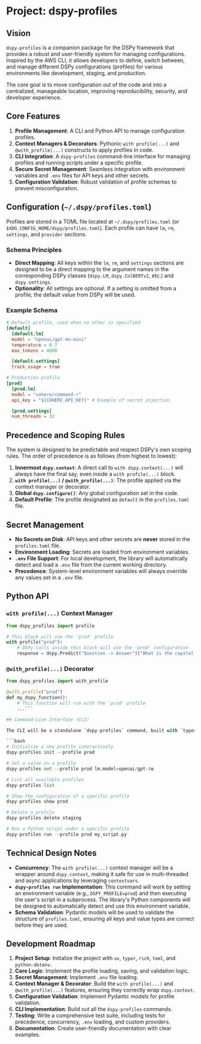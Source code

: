# Project: dspy-profiles

## Vision

`dspy-profiles` is a companion package for the DSPy framework that provides a robust and user-friendly system for managing configurations. Inspired by the AWS CLI, it allows developers to define, switch between, and manage different DSPy configurations (profiles) for various environments like development, staging, and production.

The core goal is to move configuration out of the code and into a centralized, manageable location, improving reproducibility, security, and developer experience.

## Core Features

1.  **Profile Management**: A CLI and Python API to manage configuration profiles.
2.  **Context Managers & Decorators**: Pythonic `with profile(...)` and `@with_profile(...)` constructs to apply profiles in code.
3.  **CLI Integration**: A `dspy-profiles` command-line interface for managing profiles and running scripts under a specific profile.
4.  **Secure Secret Management**: Seamless integration with environment variables and `.env` files for API keys and other secrets.
5.  **Configuration Validation**: Robust validation of profile schemas to prevent misconfiguration.

## Configuration (`~/.dspy/profiles.toml`)

Profiles are stored in a TOML file located at `~/.dspy/profiles.toml` (or `$XDG_CONFIG_HOME/dspy/profiles.toml`). Each profile can have `lm`, `rm`, `settings`, and `provider` sections.

### Schema Principles

*   **Direct Mapping**: All keys within the `lm`, `rm`, and `settings` sections are designed to be a direct mapping to the argument names in the corresponding DSPy classes (`dspy.LM`, `dspy.ColBERTv2`, etc.) and `dspy.settings`.
*   **Optionality**: All settings are optional. If a setting is omitted from a profile, the default value from DSPy will be used.

### Example Schema

```toml
# Default profile, used when no other is specified
[default]
  [default.lm]
  model = "openai/gpt-4o-mini"
  temperature = 0.7
  max_tokens = 4000

  [default.settings]
  track_usage = true

# Production profile
[prod]
  [prod.lm]
  model = "cohere/command-r"
  api_key = "${COHERE_API_KEY}" # Example of secret injection

  [prod.settings]
  num_threads = 32
```

## Precedence and Scoping Rules

The system is designed to be predictable and respect DSPy's own scoping rules. The order of precedence is as follows (from highest to lowest):

1.  **Innermost `dspy.context`**: A direct call to `with dspy.context(...)` will always have the final say, even inside a `with profile(...)` block.
2.  **`with profile(...)` / `@with_profile(...)`**: The profile applied via the context manager or decorator.
3.  **Global `dspy.configure()`**: Any global configuration set in the code.
4.  **Default Profile**: The profile designated as `default` in the `profiles.toml` file.

## Secret Management

*   **No Secrets on Disk**: API keys and other secrets are **never** stored in the `profiles.toml` file.
*   **Environment Loading**: Secrets are loaded from environment variables.
*   **`.env` File Support**: For local development, the library will automatically detect and load a `.env` file from the current working directory.
*   **Precedence**: System-level environment variables will always override any values set in a `.env` file.

## Python API

### `with profile(...)` Context Manager

```python
from dspy_profiles import profile

# This block will use the 'prod' profile
with profile("prod"):
    # DSPy calls inside this block will use the 'prod' configuration
    response = dspy.Predict("Question -> Answer")("What is the capital of France?")
```

### `@with_profile(...)` Decorator

```python
from dspy_profiles import with_profile

@with_profile("prod")
def my_dspy_function():
    # This function will run with the 'prod' profile
    ...```

## Command-Line Interface (CLI)

The CLI will be a standalone `dspy-profiles` command, built with `typer` and `rich`. The code will be structured to allow for easy integration into a parent `dspy` command in the future.

```bash
# Initialize a new profile interactively
dspy-profiles init --profile prod

# Set a value in a profile
dspy-profiles set --profile prod lm.model=openai/gpt-4o

# List all available profiles
dspy-profiles list

# Show the configuration of a specific profile
dspy-profiles show prod

# Delete a profile
dspy-profiles delete staging

# Run a Python script under a specific profile
dspy-profiles run --profile prod my_script.py
```

## Technical Design Notes

*   **Concurrency**: The `with profile(...)` context manager will be a wrapper around `dspy.context`, making it safe for use in multi-threaded and async applications by leveraging `contextvars`.
*   **`dspy-profiles run` Implementation**: This command will work by setting an environment variable (e.g., `DSPY_PROFILE=prod`) and then executing the user's script in a subprocess. The library's Python components will be designed to automatically detect and use this environment variable.
*   **Schema Validation**: Pydantic models will be used to validate the structure of `profiles.toml`, ensuring all keys and value types are correct before they are used.

## Development Roadmap

1.  **Project Setup**: Initialize the project with `uv`, `typer`, `rich`, `toml`, and `python-dotenv`.
2.  **Core Logic**: Implement the profile loading, saving, and validation logic.
3.  **Secret Management**: Implement `.env` file loading.
4.  **Context Manager & Decorator**: Build the `with profile(...)` and `@with_profile(...)` features, ensuring they correctly wrap `dspy.context`.
5.  **Configuration Validation**: Implement Pydantic models for profile validation.
6.  **CLI Implementation**: Build out all the `dspy-profiles` commands.
7.  **Testing**: Write a comprehensive test suite, including tests for precedence, concurrency, `.env` loading, and custom providers.
8.  **Documentation**: Create user-friendly documentation with clear examples.
